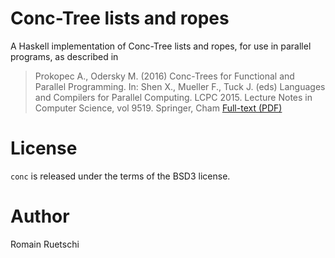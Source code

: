 
# Conc-Tree lists and ropes

A Haskell implementation of Conc-Tree lists and ropes, for use in parallel programs, as described in

> Prokopec A., Odersky M. (2016) Conc-Trees for Functional and Parallel Programming. In: Shen X., Mueller F., Tuck J. (eds) Languages and Compilers for Parallel Computing. LCPC 2015. Lecture Notes in Computer Science, vol 9519. Springer, Cham
> [Full-text (PDF)](https://www.researchgate.net/publication/281740929_Conc-Trees_for_Functional_and_Parallel_Programming)

# License

`conc` is released under the terms of the BSD3 license.

# Author

Romain Ruetschi
